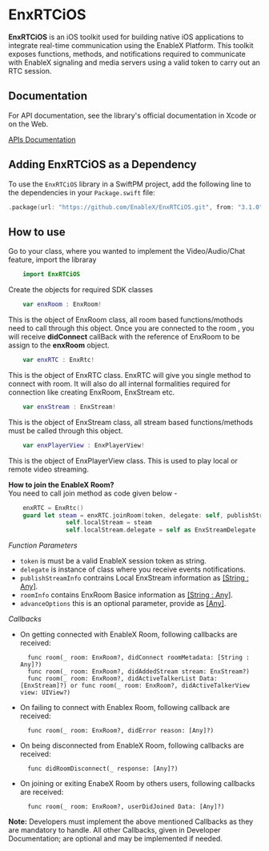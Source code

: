 # EnxRTCiOS

**EnxRTCiOS** is an iOS toolkit used for building native iOS applications to integrate real-time communication using the EnableX Platform. This toolkit exposes functions, methods, and notifications required to communicate with EnableX signaling and media servers using a valid token to carry out an RTC session.

## Documentation

For API documentation, see the library's official documentation in Xcode or on the Web.

[APIs Documentation](https://developer.enablex.io/docs/references/sdks/video-sdk/ios-sdk/index/)

## Adding EnxRTCiOS as a Dependency

To use the `EnxRTCiOS` library in a SwiftPM project, 
add the following line to the dependencies in your `Package.swift` file:

```swift
.package(url: "https://github.com/EnableX/EnxRTCiOS.git", from: "3.1.0"),
```

## How to use

Go to your class, where you wanted to implement the Video/Audio/Chat feature, import the libraray
```swift
    import EnxRTCiOS
```
Create the objects for required SDK classes

```swift
    var enxRoom : EnxRoom!
```
This is the object of EnxRoom class, all room based functions/mothods need to call through this object. Once you are connected to the room , you will receive **didConnect** callBack with the reference of EnxRoom to be assign to the **enxRoom** object.
```swift
    var enxRTC : EnxRtc!
```
This is the object of EnxRTC class. EnxRTC will give you single method to connect with room. It will also do all internal formalities required for connection like creating EnxRoom, EnxStream etc.

```swift
    var enxStream : EnxStream!
```
This is the object of EnxStream class, all stream based functions/methods must be called through this object.

```swift
    var enxPlayerView : EnxPlayerView!
```
This is the object of EnxPlayerView class. This is used to play local or remote video streaming.

**How to join the EnableX Room?**   
You need to call join method as code given below - 

```swift
    enxRTC = EnxRtc()
    guard let steam = enxRTC.joinRoom(token, delegate: self, publishStreamInfo: localStreamInfo, roomInfo: roomInfo , advanceOptions: nil) else{return}
                self.localStream = steam
                self.localStream.delegate = self as EnxStreamDelegate
```
*Function Parameters*

- `token` is must be a valid EnableX session token as string.
- `delegate` is instance of class where you receive events notifications.
- `publishStreamInfo` contrains Local EnxStream information as [[String : Any]](https://developer.enablex.io/docs/references/sdks/video-sdk/ios-sdk/stream-configuration/content/local-stream/).
- `roomInfo` contains EnxRoom Basice information as [[String : Any]](https://developer.enablex.io/docs/references/sdks/video-sdk/ios-sdk/room-connection/index/).
- `advanceOptions` this is an optional parameter, provide as [[Any]](https://developer.enablex.io/docs/references/sdks/video-sdk/ios-sdk/room-connection/index/).

*Callbacks* 

- On getting connected with EnableX Room, following callbacks are received:

        func room(_ room: EnxRoom?, didConnect roomMetadata: [String : Any]?)
        func room(_ room: EnxRoom?, didAddedStream stream: EnxStream?)
        func room(_ room: EnxRoom?, didActiveTalkerList Data: [EnxStream]?) or func room(_ room: EnxRoom?, didActiveTalkerView view: UIView?)

- On failing to connect with Enablex Room, following callback are received:

        func room(_ room: EnxRoom?, didError reason: [Any]?)

- On being disconnected from EnableX Room, following callbacks are received:

        func didRoomDisconnect(_ response: [Any]?)

- On joining or exiting EnabeX Room by others users, following callbacks are received:

        func room(_ room: EnxRoom?, userDidJoined Data: [Any]?)
    
**Note:** Developers must implement the above mentioned Callbacks as they are mandatory to handle. All other Callbacks, given in Developer Documentation; are optional and may be implemented if needed.

